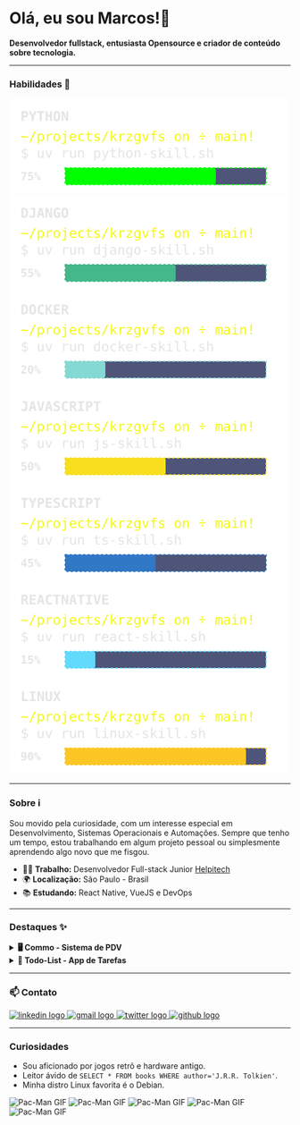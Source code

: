 # Olá, eu sou Marcos!👋

**Desenvolvedor fullstack, entusiasta Opensource e criador de conteúdo sobre tecnologia.**

---

### Habilidades 🧪

![Python Skill](svgs/python.svg)
![Django Skill](svgs/django.svg)
![Docker Skill](svgs/docker.svg)
![Javascript Skill](svgs/javascript.svg)
![Typescript Skill](svgs/typescript.svg)
![Reactnative Skill](svgs/reactnative.svg)
![Linux Skill](svgs/linux.svg)

---

### Sobre ℹ️

Sou movido pela curiosidade, com um interesse especial em Desenvolvimento, Sistemas Operacionais e Automações. Sempre que tenho um tempo, estou trabalhando em algum projeto pessoal ou simplesmente aprendendo algo novo que me fisgou.

- 👨‍💻 **Trabalho:** Desenvolvedor Full-stack Junior [Helpitech](https://helpitech.com.br)
- 🌍 **Localização:** São Paulo - Brasil
- 📚 **Estudando:** React Native, VueJS e DevOps

---

### Destaques ✨

<details>
  <summary><strong>🖥️ Commo - Sistema de PDV</strong></summary>
  <br>
  <em>Um sistema de Ponto de Venda (PDV) de código aberto, focado em simplicidade e eficiência para o pequeno comerciante.</em>
  <ul>
    <li><strong>Tecnologias:</strong> Python, Django, Vue3, Tailwind, Postgresql  </li>
    <li><strong>Status:</strong> Em desenvolvimento</li>
    <li><a href="[https://github.com/krzgvfs/commo](https://github.com/krzgvfs/commo)"><strong>Ver no GitHub &rarr;</strong></a></li>
  </ul>
</details>

<details>
  <summary><strong>📱 Todo-List - App de Tarefas</strong></summary>
  <br>
  <em>Uma aplicação simples de lista de tarefas para organizar o dia a dia, construída para estudos de React Native.</em>
  <ul>
    <li><strong>Tecnologias:</strong> Typescript, React Native</li>
    <li><strong>Status:</strong> Em desenvolvimento</li>
    <li><a href="[https://github.com/krzgvfs/todo-list](https://github.com/krzgvfs/todo-list)"><strong>Ver no GitHub &rarr;</strong></a></li>
  </ul>
</details>

---

### 📫 Contato

<p align="left">
  <a href="https://www.linkedin.com/in/krzgvfs" target="_blank">
    <img src="https://skillicons.dev/icons?i=linkedin" height="40" alt="linkedin logo"  />
  </a>
  <a href="mailto:krzgvfs@gmail.com" target="_blank">
    <img src="https://skillicons.dev/icons?i=gmail" height="40" alt="gmail logo" />
  </a>
  <a href="https://twitter.com/krzgvfs" target="_blank">
    <img src="https://skillicons.dev/icons?i=twitter" height="40" alt="twitter logo" />
  </a>
  <a href="https://github.com/krzgvfs" target="_blank">
    <img src="https://skillicons.dev/icons?i=github" height="40" alt="github logo" />
  </a>
</p>

---

### Curiosidades

- Sou aficionado por jogos retrô e hardware antigo.
- Leitor ávido de `SELECT * FROM books WHERE author='J.R.R. Tolkien'`.
- Minha distro Linux favorita é o Debian.

<img src="https://blinkiecollecti0n.neocities.org/images/pacman.gif" alt="Pac-Man GIF">
<img src="https://blinkies.neocities.org/b/display/0028-computer.gif" alt="Pac-Man GIF">
<img src="https://blinkies.neocities.org/b/display/0144-pokeball.gif" alt="Pac-Man GIF">
<img src="https://blinkies.neocities.org/b/display/0181-confetti.gif" alt="Pac-Man GIF">
<img src="https://blinkies.neocities.org/b/display/0005-citystars.gif" alt="Pac-Man GIF">